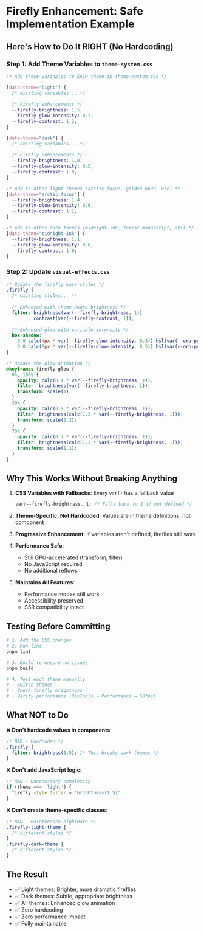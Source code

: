 # Firefly Enhancement: Safe Implementation Example

## Here's How to Do It RIGHT (No Hardcoding)

### Step 1: Add Theme Variables to `theme-system.css`

```css
/* Add these variables to EACH theme in theme-system.css */

[data-theme="light"] {
  /* existing variables... */
  
  /* Firefly enhancements */
  --firefly-brightness: 1.5;
  --firefly-glow-intensity: 0.7;
  --firefly-contrast: 1.2;
}

[data-theme="dark"] {
  /* existing variables... */
  
  /* Firefly enhancements */
  --firefly-brightness: 1.0;
  --firefly-glow-intensity: 0.5;
  --firefly-contrast: 1.0;
}

/* Add to other light themes (arctic-focus, golden-hour, etc) */
[data-theme="arctic-focus"] {
  --firefly-brightness: 1.4;
  --firefly-glow-intensity: 0.6;
  --firefly-contrast: 1.1;
}

/* Add to other dark themes (midnight-ink, forest-manuscript, etc) */
[data-theme="midnight-ink"] {
  --firefly-brightness: 1.1;
  --firefly-glow-intensity: 0.6;
  --firefly-contrast: 1.0;
}
```

### Step 2: Update `visual-effects.css`

```css
/* Update the firefly base styles */
.firefly {
  /* existing styles... */
  
  /* Enhanced with theme-aware brightness */
  filter: brightness(var(--firefly-brightness, 1)) 
          contrast(var(--firefly-contrast, 1));
  
  /* Enhanced glow with variable intensity */
  box-shadow: 
    0 0 calc(4px * var(--firefly-glow-intensity, 0.5)) hsl(var(--orb-primary) / 0.5),
    0 0 calc(8px * var(--firefly-glow-intensity, 0.5)) hsl(var(--orb-primary) / 0.3);
}

/* Update the glow animation */
@keyframes firefly-glow {
  0%, 100% {
    opacity: calc(0.4 * var(--firefly-brightness, 1));
    filter: brightness(var(--firefly-brightness, 1));
    transform: scale(1);
  }
  30% {
    opacity: calc(0.9 * var(--firefly-brightness, 1));
    filter: brightness(calc(1.5 * var(--firefly-brightness, 1)));
    transform: scale(1.2);
  }
  70% {
    opacity: calc(0.7 * var(--firefly-brightness, 1));
    filter: brightness(calc(1.2 * var(--firefly-brightness, 1)));
    transform: scale(1.1);
  }
}
```

## Why This Works Without Breaking Anything

1. **CSS Variables with Fallbacks**: Every `var()` has a fallback value
   ```css
   var(--firefly-brightness, 1) /* Falls back to 1 if not defined */
   ```

2. **Theme-Specific, Not Hardcoded**: Values are in theme definitions, not component
   
3. **Progressive Enhancement**: If variables aren't defined, fireflies still work

4. **Performance Safe**: 
   - Still GPU-accelerated (transform, filter)
   - No JavaScript required
   - No additional reflows

5. **Maintains All Features**:
   - Performance modes still work
   - Accessibility preserved
   - SSR compatibility intact

## Testing Before Committing

```bash
# 1. Add the CSS changes
# 2. Run lint
pnpm lint

# 3. Build to ensure no issues
pnpm build

# 4. Test each theme manually
# - Switch themes
# - Check firefly brightness
# - Verify performance (DevTools → Performance → 60fps)
```

## What NOT to Do

❌ **Don't hardcode values in components**:
```css
/* BAD - Hardcoded */
.firefly {
  filter: brightness(1.5); /* This breaks dark themes */
}
```

❌ **Don't add JavaScript logic**:
```javascript
// BAD - Unnecessary complexity
if (theme === 'light') {
  firefly.style.filter = 'brightness(1.5)'
}
```

❌ **Don't create theme-specific classes**:
```css
/* BAD - Maintenance nightmare */
.firefly-light-theme {
  /* different styles */
}
.firefly-dark-theme {
  /* different styles */
}
```

## The Result

- ✅ Light themes: Brighter, more dramatic fireflies
- ✅ Dark themes: Subtle, appropriate brightness
- ✅ All themes: Enhanced glow animation
- ✅ Zero hardcoding
- ✅ Zero performance impact
- ✅ Fully maintainable